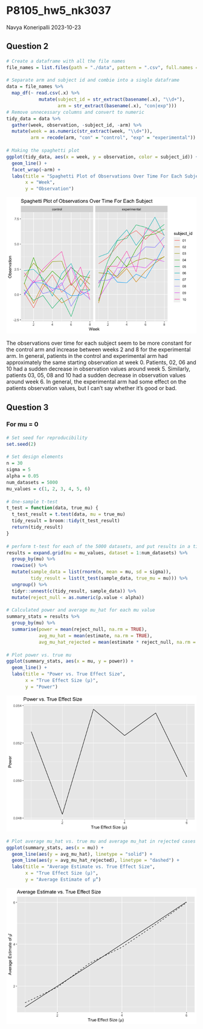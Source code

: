 P8105_hw5_nk3037
================
Navya Koneripalli
2023-10-23

## Question 2

``` r
# Create a dataframe with all the file names
file_names = list.files(path = "./data", pattern = ".csv", full.names = TRUE)

# Separate arm and subject id and combie into a single dataframe
data = file_names %>%
  map_df(~ read.csv(.x) %>%
            mutate(subject_id = str_extract(basename(.x), "\\d+"),
                   arm = str_extract(basename(.x), "con|exp")))  
# Remove unnecessary columns and convert to numeric
tidy_data = data %>%
  gather(week, observation, -subject_id, -arm) %>%
  mutate(week = as.numeric(str_extract(week, "\\d+")),
         arm = recode(arm, "con" = "control", "exp" = "experimental"))

# Making the spaghetti plot
ggplot(tidy_data, aes(x = week, y = observation, color = subject_id)) +
  geom_line() +
  facet_wrap(~arm) +
  labs(title = "Spaghetti Plot of Observations Over Time For Each Subject",
       x = "Week",
       y = "Observation")
```

![](P8105_hw5_nk3037_files/figure-gfm/unnamed-chunk-1-1.png)<!-- -->

The observations over time for each subject seem to be more constant for
the control arm and increase between weeks 2 and 8 for the experimental
arm. In general, patients in the control and experimental arm had
approximately the same starting observation at week 0. Patients, 02, 06
and 10 had a sudden decrease in observation values around week 5.
Similarly, patients 03, 05, 08 and 10 had a sudden decrease in
observation values around week 6. In general, the experimental arm had
some effect on the patients observation values, but I can’t say whether
it’s good or bad.

## Question 3

### For mu = 0

``` r
# Set seed for reproducibility
set.seed(2)

# Set design elements
n = 30
sigma = 5
alpha = 0.05
num_datasets = 5000
mu_values = c(1, 2, 3, 4, 5, 6)

# One-sample t-test
t_test = function(data, true_mu) {
  t_test_result = t.test(data, mu = true_mu)
  tidy_result = broom::tidy(t_test_result)
  return(tidy_result)
}

# perform t-test for each of the 5000 datasets, and put results in a tibble
results = expand.grid(mu = mu_values, dataset = 1:num_datasets) %>%
  group_by(mu) %>%
  rowwise() %>%
  mutate(sample_data = list(rnorm(n, mean = mu, sd = sigma)),
         tidy_result = list(t_test(sample_data, true_mu = mu))) %>%
  ungroup() %>%
  tidyr::unnest(c(tidy_result, sample_data)) %>%
  mutate(reject_null = as.numeric(p.value < alpha))

# Calculated power and average mu_hat for each mu value
summary_stats = results %>%
  group_by(mu) %>%
  summarise(power = mean(reject_null, na.rm = TRUE),
            avg_mu_hat = mean(estimate, na.rm = TRUE),
            avg_mu_hat_rejected = mean(estimate * reject_null, na.rm = TRUE) / mean(reject_null, na.rm = TRUE))

# Plot power vs. true mu
ggplot(summary_stats, aes(x = mu, y = power)) +
  geom_line() +
  labs(title = "Power vs. True Effect Size",
       x = "True Effect Size (μ)",
       y = "Power")
```

![](P8105_hw5_nk3037_files/figure-gfm/unnamed-chunk-2-1.png)<!-- -->

``` r
# Plot average mu_hat vs. true mu and average mu_hat in rejected cases
ggplot(summary_stats, aes(x = mu)) +
  geom_line(aes(y = avg_mu_hat), linetype = "solid") +
  geom_line(aes(y = avg_mu_hat_rejected), linetype = "dashed") +
  labs(title = "Average Estimate vs. True Effect Size",
       x = "True Effect Size (μ)",
       y = "Average Estimate of μ̂")
```

![](P8105_hw5_nk3037_files/figure-gfm/unnamed-chunk-2-2.png)<!-- -->

